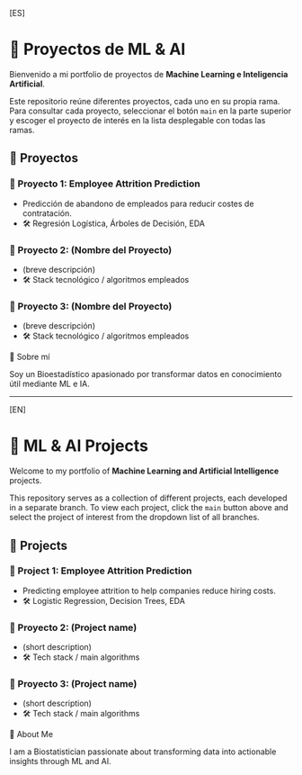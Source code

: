 [ES]

# 🤖 Proyectos de ML & AI 

Bienvenido a mi portfolio de proyectos de **Machine Learning e Inteligencia Artificial**.


Este repositorio reúne diferentes proyectos, cada uno en su propia rama. Para consultar cada proyecto, seleccionar el botón `main` en la parte superior y escoger el proyecto de interés en la lista desplegable con todas las ramas.


## 📂 Proyectos

### 🔹 Proyecto 1: Employee Attrition Prediction

- Predicción de abandono de empleados para reducir costes de contratación.  
- 🛠️ Regresión Logística, Árboles de Decisión, EDA

### 🔹 Proyecto 2: (Nombre del Proyecto)

- (breve descripción)  
- 🛠️ Stack tecnológico / algoritmos empleados 

### 🔹 Proyecto 3: (Nombre del Proyecto)

- (breve descripción)  
- 🛠️ Stack tecnológico / algoritmos empleados 



👤 Sobre mí

Soy un Bioestadístico apasionado por transformar datos en conocimiento útil mediante ML e IA.


-----------------------------------------------------------------------------------------------------


[EN]

# 🤖 ML & AI Projects

Welcome to my portfolio of **Machine Learning and Artificial Intelligence** projects.


This repository serves as a collection of different projects, each developed in a separate branch. To view each project, click the `main` button above and select the project of interest from the dropdown list of all branches.


## 📂 Projects

### 🔹 Project 1: Employee Attrition Prediction

- Predicting employee attrition to help companies reduce hiring costs.  
- 🛠️ Logistic Regression, Decision Trees, EDA

### 🔹 Proyecto 2: (Project name)

- (short description)  
- 🛠️ Tech stack / main algorithms

### 🔹 Proyecto 3: (Project name)

- (short description)  
- 🛠️ Tech stack / main algorithms



👤 About Me

I am a Biostatistician passionate about transforming data into actionable insights through ML and AI.














